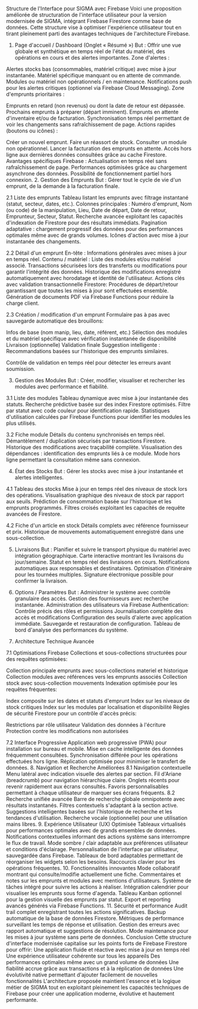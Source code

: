 Structure de l'Interface pour SIGMA avec Firebase
Voici une proposition améliorée de structuration de l'interface utilisateur pour la version modernisée de SIGMA, intégrant Firebase Firestore comme base de données. Cette structure vise à optimiser l'expérience utilisateur tout en tirant pleinement parti des avantages techniques de l'architecture Firebase.
1. Page d'accueil / Dashboard (Onglet « Résumé »)
But : Offrir une vue globale et synthétique en temps réel de l'état du matériel, des opérations en cours et des alertes importantes.
Zone d'alertes :


Alertes stocks bas (consommables, matériel critique) avec mise à jour instantanée.
Matériel spécifique manquant ou en attente de commande.
Modules ou matériel non opérationnels / en maintenance.
Notifications push pour les alertes critiques (optionnel via Firebase Cloud Messaging).
Zone d'emprunts prioritaires :


Emprunts en retard (non revenus) ou dont la date de retour est dépassée.
Prochains emprunts à préparer (départ imminent).
Emprunts en attente d'inventaire et/ou de facturation.
Synchronisation temps réel permettant de voir les changements sans rafraîchissement de page.
Actions rapides (boutons ou icônes) :


Créer un nouvel emprunt.
Faire un réassort de stock.
Consulter un module non opérationnel.
Lancer la facturation des emprunts en attente.
Accès hors ligne aux dernières données consultées grâce au cache Firestore.
Avantages spécifiques Firebase :
Actualisation en temps réel sans rafraîchissement de page.
Performances optimisées grâce au chargement asynchrone des données.
Possibilité de fonctionnement partiel hors connexion.
2. Gestion des Emprunts
But : Gérer tout le cycle de vie d'un emprunt, de la demande à la facturation finale.

2.1 Liste des emprunts
Tableau listant les emprunts avec filtrage instantané (statut, secteur, dates, etc.).
Colonnes principales : Numéro d'emprunt, Nom (ou code) de la manipulation, Lieu, Date de départ, Date de retour, Emprunteur, Secteur, Statut.
Recherche avancée exploitant les capacités d'indexation de Firestore pour des résultats immédiats.
Pagination adaptative : chargement progressif des données pour des performances optimales même avec de grands volumes.
Icônes d'action avec mise à jour instantanée des changements.

2.2 Détail d'un emprunt
En-tête : Informations générales avec mises à jour en temps réel.
Contenu / matériel : Liste des modules et/ou matériel associé.
Transactions sécurisées lors des transferts ou modifications pour garantir l'intégrité des données.
Historique des modifications enregistré automatiquement avec horodatage et identité de l'utilisateur.
Actions clés avec validation transactionnelle Firestore:
Procédures de départ/retour garantissant que toutes les mises à jour sont effectuées ensemble.
Génération de documents PDF via Firebase Functions pour réduire la charge client.

2.3 Création / modification d'un emprunt
Formulaire pas à pas avec sauvegarde automatique des brouillons:


Infos de base (nom manip, lieu, date, référent, etc.)
Sélection des modules et du matériel spécifique avec vérification instantanée de disponibilité
Livraison (optionnelle)
Validation finale
Suggestion intelligente : Recommandations basées sur l'historique des emprunts similaires.


Contrôle de validation en temps réel pour détecter les erreurs avant soumission.


3. Gestion des Modules
But : Créer, modifier, visualiser et rechercher les modules avec performance et fiabilité.

3.1 Liste des modules
Tableau dynamique avec mise à jour instantanée des statuts.
Recherche prédictive basée sur des index Firestore optimisés.
Filtre par statut avec code couleur pour identification rapide.
Statistiques d'utilisation calculées par Firebase Functions pour identifier les modules les plus utilisés.

3.2 Fiche module
Détails du contenu synchronisés en temps réel.
Démantèlement / duplication sécurisés par transactions Firestore.
Historique des modifications avec traçabilité complète.
Visualisation des dépendances : identification des emprunts liés à ce module.
Mode hors ligne permettant la consultation même sans connexion.

4. État des Stocks
But : Gérer les stocks avec mise à jour instantanée et alertes intelligentes.

4.1 Tableau des stocks
Mise à jour en temps réel des niveaux de stock lors des opérations.
Visualisation graphique des niveaux de stock par rapport aux seuils.
Prédiction de consommation basée sur l'historique et les emprunts programmés.
Filtres croisés exploitant les capacités de requête avancées de Firestore.

4.2 Fiche d'un article en stock
Détails complets avec référence fournisseur et prix.
Historique de mouvements automatiquement enregistré dans une sous-collection.


5. Livraisons
But : Planifier et suivre le transport physique du matériel avec intégration géographique.
Carte interactive montrant les livraisons du jour/semaine.
Statut en temps réel des livraisons en cours.
Notifications automatiques aux responsables et destinataires.
Optimisation d'itinéraire pour les tournées multiples.
Signature électronique possible pour confirmer la livraison.

6. Options / Paramètres
But : Administrer le système avec contrôle granulaire des accès.
Gestion des fournisseurs avec recherche instantanée.
Administration des utilisateurs via Firebase Authentication:
Contrôle précis des rôles et permissions
Journalisation complète des accès et modifications
Configuration des seuils d'alerte avec application immédiate.
Sauvegarde et restauration de configuration.
Tableau de bord d'analyse des performances du système.

7. Architecture Technique Avancée

7.1 Optimisations Firebase
Collections et sous-collections structurées pour des requêtes optimisées:


Collection principale emprunts avec sous-collections materiel et historique
Collection modules avec références vers les emprunts associés
Collection stock avec sous-collection mouvements
Indexation optimisée pour les requêtes fréquentes:


Index composite sur les dates et statuts d'emprunt
Index sur les niveaux de stock critiques
Index sur les modules par localisation et disponibilité
Règles de sécurité Firestore pour un contrôle d'accès précis:


Restrictions par rôle utilisateur
Validation des données à l'écriture
Protection contre les modifications non autorisées

7.2 Interface Progressive
Application web progressive (PWA) pour installation sur bureau et mobile.
Mise en cache intelligente des données fréquemment consultées.
Synchronisation différée pour les opérations effectuées hors ligne.
Réplication optimisée pour minimiser le transfert de données.
8. Navigation et Recherche Améliorées
8.1 Navigation contextuelle
Menu latéral avec indication visuelle des alertes par section.
Fil d'Ariane (breadcrumb) pour navigation hiérarchique claire.
Onglets récents pour revenir rapidement aux écrans consultés.
Favoris personnalisables permettant à chaque utilisateur de marquer ses écrans fréquents.
8.2 Recherche unifiée avancée
Barre de recherche globale omnipotente avec résultats instantanés.
Filtres contextuels s'adaptant à la section active.
Suggestions intelligentes basées sur l'historique de recherche et les tendances d'utilisation.
Recherche vocale (optionnelle) pour une utilisation mains libres.
9. Expérience Utilisateur (UX) Optimisée
Tableaux virtualisés pour performances optimales avec de grands ensembles de données.
Notifications contextuelles informant des actions système sans interrompre le flux de travail.
Mode sombre / clair adaptable aux préférences utilisateur et conditions d'éclairage.
Personnalisation de l'interface par utilisateur, sauvegardée dans Firebase.
Tableaux de bord adaptables permettant de réorganiser les widgets selon les besoins.
Raccourcis clavier pour les opérations fréquentes.
10. Fonctionnalités innovantes
Mode collaboratif montrant qui consulte/modifie actuellement une fiche.
Commentaires et notes sur les emprunts et modules avec mentions d'utilisateurs.
Système de tâches intégré pour suivre les actions à réaliser.
Intégration calendrier pour visualiser les emprunts sous forme d'agenda.
Tableau Kanban optionnel pour la gestion visuelle des emprunts par statut.
Export et reporting avancés générés via Firebase Functions.
11. Sécurité et performance
Audit trail complet enregistrant toutes les actions significatives.
Backup automatique de la base de données Firestore.
Métriques de performance surveillant les temps de réponse et utilisation.
Gestion des erreurs avec rapport automatique et suggestions de résolution.
Mode maintenance pour les mises à jour système sans perte de données.
Conclusion
Cette structure d'interface modernisée capitalise sur les points forts de Firebase Firestore pour offrir:
Une application fluide et réactive avec mise à jour en temps réel
Une expérience utilisateur cohérente sur tous les appareils
Des performances optimales même avec un grand volume de données
Une fiabilité accrue grâce aux transactions et à la réplication de données
Une évolutivité native permettant d'ajouter facilement de nouvelles fonctionnalités
L'architecture proposée maintient l'essence et la logique métier de SIGMA tout en exploitant pleinement les capacités techniques de Firebase pour créer une application moderne, évolutive et hautement performante.

